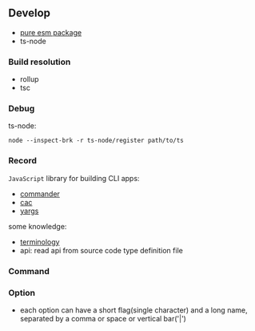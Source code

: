 ## Develop
* [pure esm package](https://gist.github.com/sindresorhus/a39789f98801d908bbc7ff3ecc99d99c)
* ts-node

### Build resolution

* rollup
* tsc

### Debug

ts-node:

```shell
node --inspect-brk -r ts-node/register path/to/ts
```

### Record

`JavaScript` library for building CLI apps:

* [commander](https://github.com/tj/commander.js/)
* [cac](https://github.com/cacjs/cac)
* [yargs](https://github.com/yargs/yargs)

some knowledge:

* [terminology](https://github.com/tj/commander.js/blob/master/docs/terminology.md)
* api: read api from source code type definition file

### Command

### Option

* each option can have a short flag(single character) and a long name, separated by a comma or space or vertical bar('|')
